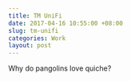 ```yaml
---
title: TM UniFi
date: 2017-04-16 10:55:00 +08:00
slug: tm-unifi
categories: Work
layout: post
---
```


Why do pangolins love quiche?

<div class="whitespace"></div>